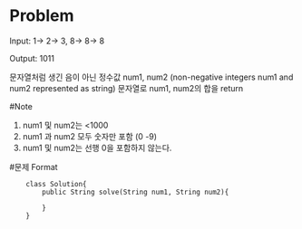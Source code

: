 # Problem

Input: 1-> 2-> 3,
       8-> 8-> 8

Output: 1011

문자열처럼 생긴 음이 아닌 정수값 num1, num2
(non-negative integers num1 and num2 represented as string)
문자열로 num1, num2의 합을 return

#Note
1. num1 및 num2는 <1000
2. num1 과 num2 모두 숫자만 포함 (0 -9)
3. num1 및 num2는 선행 0을 포함하지 않는다.

#문제 Format
~~~
    class Solution{
        public String solve(String num1, String num2){
        
        }
    }
~~~

